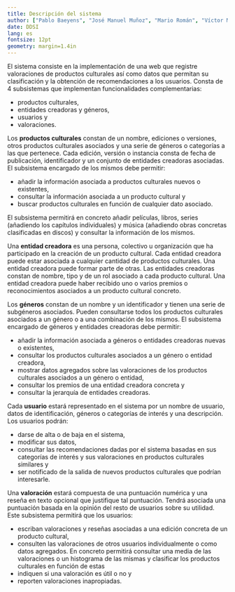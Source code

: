 ```yaml
---
title: Descripción del sistema
author: ["Pablo Baeyens", "José Manuel Muñoz", "Mario Román", "Víctor Manuel Cerrato"]
date: DDSI
lang: es
fontsize: 12pt
geometry: margin=1.4in
---
```


El sistema consiste en la implementación de una web que registre valoraciones de productos culturales así como datos que permitan su clasificación y la obtención de recomendaciones a los usuarios. Consta de 4 subsistemas que implementan funcionalidades complementarias: 

- productos culturales,
- entidades creadoras y géneros,
- usuarios y
- valoraciones.

Los **productos culturales** constan de un nombre, ediciones o versiones, otros productos culturales asociados y una serie de géneros o categorías a las que pertenece. Cada edición, versión o instancia consta de fecha de publicación, identificador y un conjunto de entidades creadoras asociadas. El subsistema encargado de los mismos debe permitir:

- añadir la información asociada a productos culturales nuevos o existentes,
- consultar la información asociada a un producto cultural y
- buscar productos culturales en función de cualquier dato asociado.

El subsistema permitirá en concreto añadir películas, libros, series (añadiendo los capítulos individuales) y música (añadiendo obras concretas clasificadas en discos) y consultar la información de los mismos.

Una **entidad creadora** es una persona, colectivo u organización que ha participado en la creación de un producto cultural. Cada entidad creadora puede estar asociada a cualquier cantidad de productos culturales. Una entidad creadora puede formar parte de otras. Las entidades creadoras constan de nombre, tipo y de un rol asociado a cada producto cultural. Una entidad creadora puede haber recibido uno o varios premios o reconocimientos asociados a un producto cultural concreto.

Los **géneros** constan de un nombre y un identificador y tienen una serie de subgéneros asociados. Pueden consultarse todos los productos culturales asociados a un género o a una combinación de los mismos. El subsistema encargado de géneros y entidades creadoras debe permitir:

- añadir la información asociada a géneros o entidades creadoras nuevas o existentes,
- consultar los productos culturales asociados a un género o entidad creadora,
- mostrar datos agregados sobre las valoraciones de los productos culturales asociados a un género o entidad,
- consultar los premios de una entidad creadora concreta y
- consultar la jerarquía de entidades creadoras.

Cada **usuario** estará representado en el sistema por un nombre de usuario, datos de identificación, géneros o categorías de interés y una descripción. Los usuarios podrán:

- darse de alta o de baja en el sistema,
- modificar sus datos,
- consultar las recomendaciones dadas por el sistema basadas en sus categorías de interés y sus valoraciones en productos culturales similares y
- ser notificado de la salida de nuevos productos culturales que podrían interesarle.

Una **valoración** estará compuesta de una puntuación numérica y una reseña en texto opcional que justifique tal puntuación. Tendrá asociada una puntuación basada en la opinión del resto de usuarios sobre su utilidad. Este subsistema permitirá que los usuarios:

- escriban valoraciones y reseñas asociadas a una edición concreta de un producto cultural, 
- consulten las valoraciones de otros usuarios individualmente o como datos agregados. En concreto permitirá consultar una media de las valoraciones o un histograma de las mismas y clasificar los productos culturales en función de estas
- indiquen si una valoración es útil o no y
- reporten valoraciones inapropiadas.


